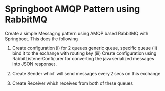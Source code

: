 # Springboot AMQP Pattern using RabbitMQ

Create a simple Messaging pattern using AMQP based RabbitMQ with Springboot.
This does the following

1) Create configuration
    (i) for 2 queues generic queue, specific queue
    (ii) bind it to the exchange with routing key
    (iii) Create configuration using RabbitListenerConfigurer for converting the
    java serialized messages into JSON responses.

2) Create Sender which will send messages every 2 secs on this exchange
3) Create Receiver which receives from both of these queues
